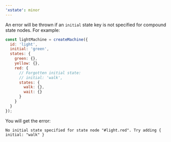 ```yaml
---
'xstate': minor
---
```


An error will be thrown if an `initial` state key is not specified for compound state nodes. For example:

```js
const lightMachine = createMachine({
  id: 'light',
  initial: 'green',
  states: {
    green: {},
    yellow: {},
    red: {
      // Forgotten initial state:
      // initial: 'walk',
      states: {
        walk: {},
        wait: {}
      }
    }
  }
});
```

You will get the error:

```
No initial state specified for state node "#light.red". Try adding { initial: "walk" }
```
